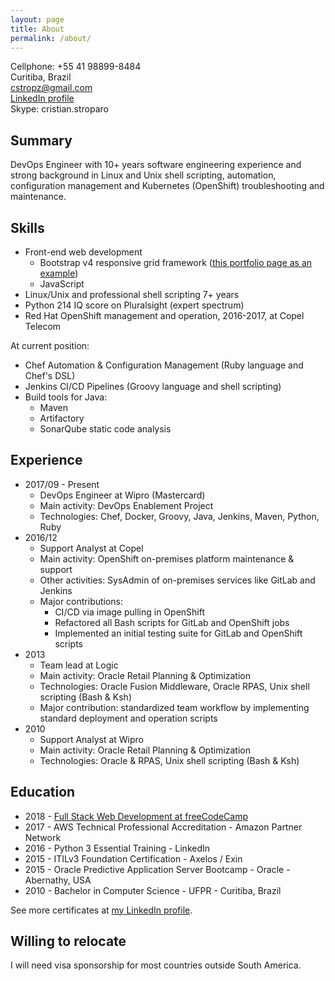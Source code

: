 ```yaml
---
layout: page
title: About
permalink: /about/
---
```


Cellphone: +55 41 98899-8484  
Curitiba, Brazil  
cstropz@gmail.com  
[LinkedIn profile](https://linkedin.com/in/stroparo)  
Skype: cristian.stroparo

## Summary

DevOps Engineer with 10+ years software engineering experience and strong background in Linux and Unix shell scripting, automation, configuration management and Kubernetes (OpenShift) troubleshooting and maintenance.

## Skills

* Front-end web development
  - Bootstrap v4 responsive grid framework ([this portfolio page as an example](https://codepen.io/stroparo/full/qmLOYj/))
  - JavaScript
* Linux/Unix and professional shell scripting 7+ years
* Python 214 IQ score on Pluralsight (expert spectrum)
* Red Hat OpenShift management and operation, 2016-2017, at Copel Telecom

At current position:

* Chef Automation & Configuration Management (Ruby language and Chef's DSL)
* Jenkins CI/CD Pipelines (Groovy language and shell scripting)
* Build tools for Java:
  - Maven
  - Artifactory
  - SonarQube static code analysis

## Experience

* 2017/09 - Present
  - DevOps Engineer at Wipro (Mastercard)
  - Main activity: DevOps Enablement Project
  - Technologies: Chef, Docker, Groovy, Java, Jenkins, Maven, Python, Ruby
* 2016/12
  - Support Analyst at Copel
  - Main activity: OpenShift on-premises platform maintenance & support
  - Other activities: SysAdmin of on-premises services like GitLab and Jenkins
  - Major contributions:
    - CI/CD via image pulling in OpenShift
    - Refactored all Bash scripts for GitLab and OpenShift jobs
    - Implemented an initial testing suite for GitLab and OpenShift scripts
* 2013
  - Team lead at Logic
  - Main activity: Oracle Retail Planning & Optimization
  - Technologies: Oracle Fusion Middleware, Oracle RPAS, Unix shell scripting (Bash & Ksh)
  - Major contribution: standardized team workflow by implementing standard deployment and operation scripts
* 2010
  - Support Analyst at Wipro
  - Main activity: Oracle Retail Planning & Optimization
  - Technologies: Oracle & RPAS, Unix shell scripting (Bash & Ksh)

## Education

* 2018 - [Full Stack Web Development at freeCodeCamp](https://www.freecodecamp.org/stroparo)
* 2017 - AWS Technical Professional Accreditation - Amazon Partner Network
* 2016 - Python 3 Essential Training - LinkedIn
* 2015 - ITILv3 Foundation Certification - Axelos / Exin
* 2015 - Oracle Predictive Application Server Bootcamp - Oracle - Abernathy, USA
* 2010 - Bachelor in Computer Science - UFPR - Curitiba, Brazil

See more certificates at [my LinkedIn profile](https://linkedin.com/in/stroparo).

## Willing to relocate

I will need visa sponsorship for most countries outside South America.
